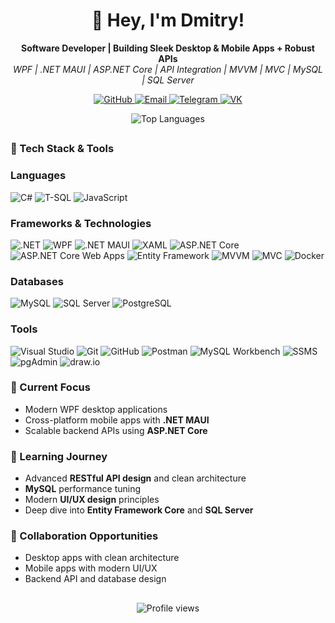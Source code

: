 <h1 align="center">👋 Hey, I'm Dmitry!</h1>

<p align="center">
  <b>Software Developer | Building Sleek Desktop & Mobile Apps + Robust APIs</b><br/>
  <i>WPF | .NET MAUI | ASP.NET Core | API Integration | MVVM | MVC | MySQL | SQL Server</i>
</p>

<p align="center">
  <a href="https://github.com/Rip0x1">
    <img src="https://img.shields.io/badge/GitHub-181717?style=flat-square&logo=github&logoColor=white" alt="GitHub" />
  </a>
  <a href="mailto:dimaslizh@gmail.com">
    <img src="https://img.shields.io/badge/Email-D14836?style=flat-square&logo=gmail&logoColor=white" alt="Email" />
  </a>
  <a href="https://t.me/rip0x1">
    <img src="https://img.shields.io/badge/Telegram-2CA5E0?style=flat-square&logo=telegram&logoColor=white" alt="Telegram" />
  </a>
  <a href="https://vk.com/rip0x1">
    <img src="https://img.shields.io/badge/VK-4680C2?style=flat-square&logo=vk&logoColor=white" alt="VK" />
  </a>
</p>

<p align="center">
  <img src="https://github-readme-stats.vercel.app/api/top-langs/?username=Rip0x1&layout=compact&theme=dracula&hide_border=true" alt="Top Languages" />
</p>

##

### 🚀 Tech Stack & Tools

### Languages
<p align="left">
  <img src="https://img.shields.io/badge/C%23-239120?style=flat-square&logo=c-sharp&logoColor=white" alt="C#" />
  <img src="https://img.shields.io/badge/T--SQL-007ACC?style=flat-square&logo=microsoftsqlserver&logoColor=white" alt="T-SQL" />
  <img src="https://img.shields.io/badge/JavaScript-CC2927?style=flat-square&logo=xaml&logoColor=white" alt="JavaScript" />
</p>

### Frameworks & Technologies
<p align="left"> <img src="https://img.shields.io/badge/.NET-512BD4?style=flat-square&logo=dotnet&logoColor=white" alt=".NET" /> <img src="https://img.shields.io/badge/WPF-5C2D91?style=flat-square&logo=windows&logoColor=white" alt="WPF" /> <img src="https://img.shields.io/badge/.NET%20MAUI-512BD4?style=flat-square&logo=dotnet&logoColor=white" alt=".NET MAUI" /> <img src="https://img.shields.io/badge/XAML-0C54C2?style=flat-square&logo=xaml&logoColor=white" alt="XAML" /> <img src="https://img.shields.io/badge/ASP.NET%20Core-512BD4?style=flat-square&logo=dotnet&logoColor=white" alt="ASP.NET Core" /> <img src="https://img.shields.io/badge/ASP.NET%20Core%20Web%20Apps-512BD4?style=flat-square&logo=dotnet&logoColor=white" alt="ASP.NET Core Web Apps" /> <img src="https://img.shields.io/badge/Entity%20Framework-6DB33F?style=flat-square&logo=entity-framework&logoColor=white" alt="Entity Framework" /> <img src="https://img.shields.io/badge/MVVM-007ACC?style=flat-square&logo=visualstudio&logoColor=white" alt="MVVM" /> <img src="https://img.shields.io/badge/MVC-007ACC?style=flat-square&logo=visualstudio&logoColor=white" alt="MVC" /> <img src="https://img.shields.io/badge/Docker-2496ED?style=flat-square&logo=docker&logoColor=white" alt="Docker" /> </p>

### Databases
<p align="left"> <img src="https://img.shields.io/badge/MySQL-4479A1?style=flat-square&logo=mysql&logoColor=white" alt="MySQL" /> <img src="https://img.shields.io/badge/SQL%20Server-CC2927?style=flat-square&logo=microsoftsqlserver&logoColor=white" alt="SQL Server" /> <img src="https://img.shields.io/badge/PostgreSQL-336791?style=flat-square&logo=postgresql&logoColor=white" alt="PostgreSQL" /> </p>

### Tools
<p align="left"> <img src="https://img.shields.io/badge/Visual%20Studio-5C2D91?style=flat-square&logo=visualstudio&logoColor=white" alt="Visual Studio" /> <img src="https://img.shields.io/badge/Git-F05032?style=flat-square&logo=git&logoColor=white" alt="Git" /> <img src="https://img.shields.io/badge/GitHub-181717?style=flat-square&logo=github&logoColor=white" alt="GitHub" /> <img src="https://img.shields.io/badge/Postman-FF6C37?style=flat-square&logo=postman&logoColor=white" alt="Postman" /> <img src="https://img.shields.io/badge/MySQL%20Workbench-4479A1?style=flat-square&logo=mysql&logoColor=white" alt="MySQL Workbench" /> <img src="https://img.shields.io/badge/SSMS-CC2927?style=flat-square&logo=microsoftsqlserver&logoColor=white" alt="SSMS" /> <img src="https://img.shields.io/badge/pgAdmin-336791?style=flat-square&logo=postgresql&logoColor=white" alt="pgAdmin" /> <img src="https://img.shields.io/badge/draw.io-F08705?style=flat-square&logo=diagrams.net&logoColor=white" alt="draw.io" /> </p>

### 🔭 Current Focus

- Modern WPF desktop applications
- Cross-platform mobile apps with **.NET MAUI**
- Scalable backend APIs using **ASP.NET Core**

### 🌱 Learning Journey

- Advanced **RESTful API design** and clean architecture
- **MySQL** performance tuning
- Modern **UI/UX design** principles
- Deep dive into **Entity Framework Core** and **SQL Server**

### 👯 Collaboration Opportunities

- Desktop apps with clean architecture
- Mobile apps with modern UI/UX
- Backend API and database design

##

<p align="center">
  <img src="https://komarev.com/ghpvc/?username=Rip0x1&color=brightgreen" alt="Profile views" />
</p>
